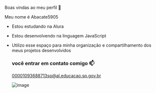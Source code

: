 Boas vindas ao meu perfil 💙

Meu nome é Abacate5905

- Estou estudando na Alura
- Estou desenvolvendo na linguagem JavaScript
- Utilizo esse espaço para minha organização e compartilhamento dos meus projetos desenvolvidos 

  ### você entrar em contato comigo 📫

  00001093688713sp@al.educacao.sp.gov.br


  ![image](https://github.com/Abacate5905/Abacate5905/assets/172435345/4c5bbf2a-62d8-4e40-8039-9620eb6e040a)

  
